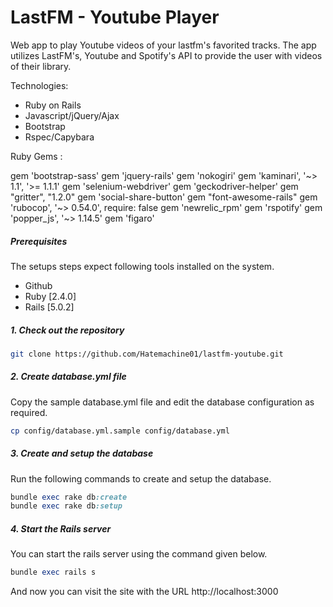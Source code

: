 # LastFM - Youtube Player

Web app to play Youtube videos of your lastfm's favorited tracks. The app utilizes LastFM's, Youtube and Spotify's API to provide the user with videos of their library.



Technologies:

- Ruby on Rails
- Javascript/jQuery/Ajax
- Bootstrap
- Rspec/Capybara


Ruby Gems :

gem 'bootstrap-sass'
gem 'jquery-rails'
gem 'nokogiri'
gem 'kaminari', '~> 1.1', '>= 1.1.1'
gem 'selenium-webdriver'
gem 'geckodriver-helper'
gem "gritter", "1.2.0"
gem 'social-share-button'
gem "font-awesome-rails"
gem 'rubocop', '~> 0.54.0', require: false
gem 'newrelic_rpm'
gem 'rspotify'
gem 'popper_js', '~> 1.14.5'
gem 'figaro'


##### Prerequisites

The setups steps expect following tools installed on the system.

- Github
- Ruby [2.4.0]
- Rails [5.0.2]

##### 1. Check out the repository

```bash
git clone https://github.com/Hatemachine01/lastfm-youtube.git
```

##### 2. Create database.yml file

Copy the sample database.yml file and edit the database configuration as required.

```bash
cp config/database.yml.sample config/database.yml
```

##### 3. Create and setup the database

Run the following commands to create and setup the database.

```ruby
bundle exec rake db:create
bundle exec rake db:setup
```

##### 4. Start the Rails server

You can start the rails server using the command given below.

```ruby
bundle exec rails s
```

And now you can visit the site with the URL http://localhost:3000

